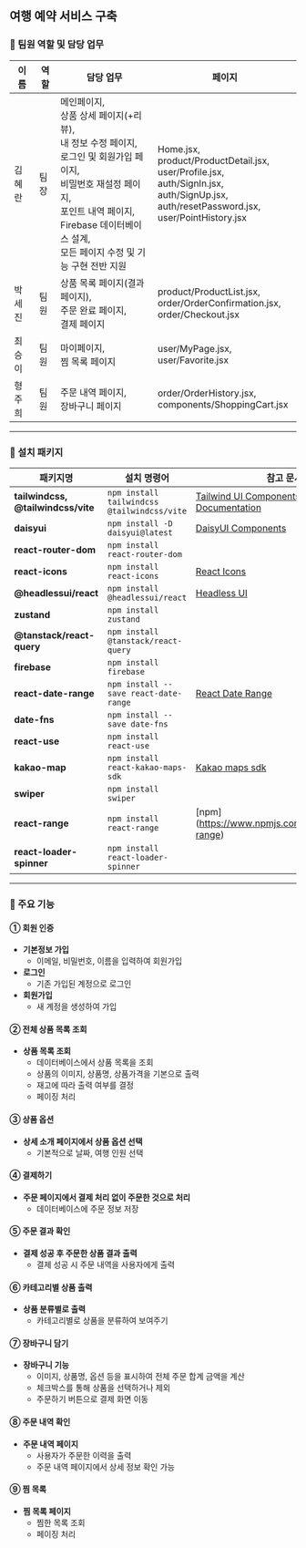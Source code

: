 ## 여행 예약 서비스 구축

### **📍 팀원 역할 및 담당 업무**

| 이름   | 역할 | 담당 업무                                                                                                                                                                                                                                   | 페이지                                                                                                                                                            |
| ------ | ---- | ------------------------------------------------------------------------------------------------------------------------------------------------------------------------------------------------------------------------------------------- | ----------------------------------------------------------------------------------------------------------------------------------------------------------------- |
| 김혜란 | 팀장 | 메인페이지,<br/> 상품 상세 페이지(+리뷰),<br/> 내 정보 수정 페이지,<br/> 로그인 및 회원가입 페이지, <br/> 비밀번호 재설정 페이지, <br/> 포인트 내역 페이지, <br/> Firebase 데이터베이스 설계, <br/> 모든 페이지 수정 및 기능 구현 전반 지원 | Home.jsx,<br/> product/ProductDetail.jsx,<br/> user/Profile.jsx,<br/> auth/SignIn.jsx, auth/SignUp.jsx, <br/> auth/resetPassword.jsx, <br/> user/PointHistory.jsx |
| 박세진 | 팀원 | 상품 목록 페이지(결과 페이지),<br/> 주문 완료 페이지,<br/> 결제 페이지                                                                                                                                                                      | product/ProductList.jsx,<br/> order/OrderConfirmation.jsx,<br/> order/Checkout.jsx                                                                                |
| 최승이 | 팀원 | 마이페이지,<br/> 찜 목록 페이지                                                                                                                                                                                                             | user/MyPage.jsx,<br/> user/Favorite.jsx                                                                                                                           |
| 형주희 | 팀원 | 주문 내역 페이지,<br/> 장바구니 페이지                                                                                                                                                                                                      | order/OrderHistory.jsx,<br/> components/ShoppingCart.jsx                                                                                                          |

---

### **📍 설치 패키지**

| 패키지명                           | 설치 명령어                                 | 참고 문서                                                                                                                                             |
| ---------------------------------- | ------------------------------------------- | ----------------------------------------------------------------------------------------------------------------------------------------------------- |
| **tailwindcss, @tailwindcss/vite** | `npm install tailwindcss @tailwindcss/vite` | [Tailwind UI Components](https://tailwindui.com/components#product-application-ui-forms), [Tailwind Documentation](https://tailwindcss.com/docs/flex) |
| **daisyui**                        | `npm install -D daisyui@latest`             | [DaisyUI Components](https://daisyui.com/components/button/)                                                                                          |
| **react-router-dom**               | `npm install react-router-dom`              |                                                                                                                                                       |
| **react-icons**                    | `npm install react-icons`                   | [React Icons](https://react-icons.github.io/react-icons/icons/bi/)                                                                                    |
| **@headlessui/react**              | `npm install @headlessui/react`             | [Headless UI](https://headlessui.com/)                                                                                                                |
| **zustand**                        | `npm install zustand`                       |                                                                                                                                                       |
| **@tanstack/react-query**          | `npm install @tanstack/react-query`         |                                                                                                                                                       |
| **firebase**                       | `npm install firebase`                      |                                                                                                                                                       |
| **react-date-range**               | `npm install --save react-date-range`       | [React Date Range](https://github.com/hypeserver/react-date-range)                                                                                    |
| **date-fns**                       | `npm install --save date-fns`               |                                                                                                                                                       |
| **react-use**                      | `npm install react-use`                     |                                                                                                                                                       |
| **kakao-map**                      | `npm install react-kakao-maps-sdk`          | [Kakao maps sdk](https://react-kakao-maps-sdk.jaeseokim.dev/docs/sample/)                                                                             |
| **swiper**                         | `npm install swiper`                        |                                                                                                                                                       |
| **react-range**                    | `npm install react-range`                   | [npm] (https://www.npmjs.com/package/react-range)                                                                                                     |
| **react-loader-spinner**           | `npm install react-loader-spinner`          |                                                                                                                                                       |

---

### **📍 주요 기능**

#### ① 회원 인증

- **기본정보 가입**
  - 이메일, 비밀번호, 이름을 입력하여 회원가입
- **로그인**
  - 기존 가입된 계정으로 로그인
- **회원가입**
  - 새 계정을 생성하여 가입

#### ② 전체 상품 목록 조회

- **상품 목록 조회**
  - 데이터베이스에서 상품 목록을 조회
  - 상품의 이미지, 상품명, 상품가격을 기본으로 출력
  - 재고에 따라 출력 여부를 결정
  - 페이징 처리

#### ③ 상품 옵션

- **상세 소개 페이지에서 상품 옵션 선택**
  - 기본적으로 날짜, 여행 인원 선택

#### ④ 결제하기

- **주문 페이지에서 결제 처리 없이 주문한 것으로 처리**
  - 데이터베이스에 주문 정보 저장

#### ⑤ 주문 결과 확인

- **결제 성공 후 주문한 상품 결과 출력**
  - 결제 성공 시 주문 내역을 사용자에게 출력

#### ⑥ 카테고리별 상품 출력

- **상품 분류별로 출력**
  - 카테고리별로 상품을 분류하여 보여주기

#### ⑦ 장바구니 담기

- **장바구니 기능**
  - 이미지, 상품명, 옵션 등을 표시하여 전체 주문 합계 금액을 계산
  - 체크박스를 통해 상품을 선택하거나 제외
  - 주문하기 버튼으로 결제 화면 이동

#### ⑧ 주문 내역 확인

- **주문 내역 페이지**
  - 사용자가 주문한 이력을 출력
  - 주문 내역 페이지에서 상세 정보 확인 가능

#### ⑨ 찜 목록

- **찜 목록 페이지**
  - 찜한 목록 조회
  - 페이징 처리
